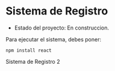 <h1> Sistema de Registro</h1>

- Estado del proyecto: En construccion.

Para ejecutar el sistema, debes poner:

```npm install react```


Sistema de Registro 2
